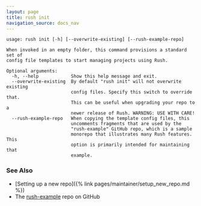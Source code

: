 ```yaml
---
layout: page
title: rush init
navigation_source: docs_nav
---
```


```
usage: rush init [-h] [--overwrite-existing] [--rush-example-repo]

When invoked in an empty folder, this command provisions a standard set of
config file templates to start managing projects using Rush.

Optional arguments:
  -h, --help            Show this help message and exit.
  --overwrite-existing  By default "rush init" will not overwrite existing
                        config files. Specify this switch to override that.
                        This can be useful when upgrading your repo to a
                        newer release of Rush. WARNING: USE WITH CARE!
  --rush-example-repo   When copying the template config files, this
                        uncomments fragments that are used by the
                        "rush-example" GitHub repo, which is a sample
                        monorepo that illustrates many Rush features. This
                        option is primarily intended for maintaining that
                        example.
```

### See Also

- [Setting up a new repo]({% link pages/maintainer/setup_new_repo.md %})
- The [rush-example](https://github.com/microsoft/rush-example) repo on GitHub

